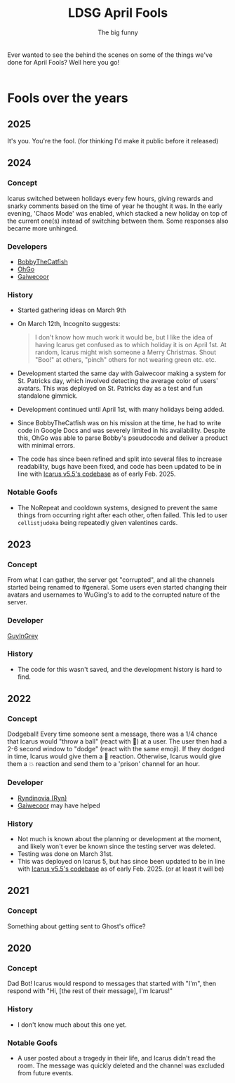 <div align="center">
  <h1>LDSG April Fools</h1>
  The big funny
</div>
<br/>
<br/>
Ever wanted to see the behind the scenes on some of the things we've done for April Fools? Well here you go!
<br/>
<br/>

# Fools over the years
## 2025
It's you. You're the fool. (for thinking I'd make it public before it released)
## 2024
### Concept
Icarus switched between holidays every few hours, giving rewards and snarky comments based on the time of year he thought it was. In the early evening, 'Chaos Mode' was enabled, which stacked a new holiday on top of the current one(s) instead of switching between them. Some responses also became more unhinged.
### Developers
- [BobbyTheCatfish](https://github.com/bobbythecatfish)
- [OhGo](https://github.com/LDSGOhGo)
- [Gaiwecoor](https://github.com/gaiwecoor)
### History
- Started gathering ideas on March 9th
- On March 12th, Incognito suggests:
  > I don't know how much work it would be, but I like the idea of having Icarus get confused as to which holiday it is on April 1st. At random, Icarus might wish someone a Merry Christmas. Shout "Boo!" at others, "pinch" others for not wearing green etc. etc.

- Development started the same day with Gaiwecoor making a system for St. Patricks day, which involved detecting the average color of users' avatars. This was deployed on St. Patricks day as a test and fun standalone gimmick.
- Development continued until April 1st, with many holidays being added.
- Since BobbyTheCatfish was on his mission at the time, he had to write code in Google Docs and was severely limited in his availability. Despite this, OhGo was able to parse Bobby's pseudocode and deliver a product with minimal errors.
- The code has since been refined and split into several files to increase readability, bugs have been fixed, and code has been updated to be in line with [Icarus v5.5's codebase](https://github.com/LDS-Gamers-Studios/icarus5.5) as of early Feb. 2025.
### Notable Goofs
- The NoRepeat and cooldown systems, designed to prevent the same things from occurring right after each other, often failed. This led to user `cellistjudoka` being repeatedly given valentines cards.

## 2023
### Concept
From what I can gather, the server got "corrupted", and all the channels started being renamed to #general. Some users even started changing their avatars and usernames to WuGing's to add to the corrupted nature of the server.
### Developer
[GuyInGrey](https://github.com/GuyInGrey)
### History
- The code for this wasn't saved, and the development history is hard to find.
## 2022
### Concept
Dodgeball! Every time someone sent a message, there was a 1/4 chance that Icarus would "throw a ball" (react with 🏐) at a user. The user then had a 2-6 second window to "dodge" (react with the same emoji). If they dodged in time, Icarus would give them a 🦆 reaction. Otherwise, Icarus would give them a 💥 reaction and send them to a 'prison' channel for an hour.
### Developer
- [Ryndinovia (Ryn)](https://github.com/LaughLax)
- [Gaiwecoor](https://github.com/gaiwecoor) may have helped
### History
- Not much is known about the planning or development at the moment, and likely won't ever be known since the testing server was deleted.
- Testing was done on March 31st.
- This was deployed on Icarus 5, but has since been updated to be in line with [Icarus v5.5's codebase](https://github.com/LDS-Gamers-Studios/icarus5.5) as of early Feb. 2025. (or at least it will be)

## 2021
### Concept
Something about getting sent to Ghost's office?

## 2020
### Concept
Dad Bot! Icarus would respond to messages that started with "I'm", then respond with "Hi, [the rest of their message], I'm Icarus!"
### History
- I don't know much about this one yet.
### Notable Goofs
- A user posted about a tragedy in their life, and Icarus didn't read the room. The message was quickly deleted and the channel was excluded from future events.